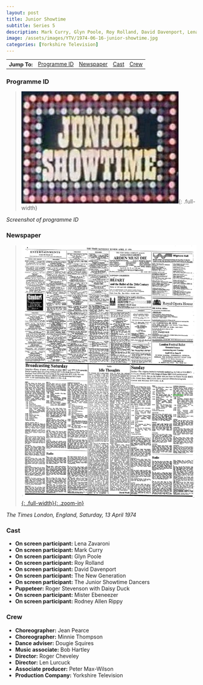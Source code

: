 ```yaml
---
layout: post
title: Junior Showtime
subtitle: Series 5
description: Mark Curry, Glyn Poole, Roy Rolland, David Davenport, Lena Zavaroni, The New Generation, The Junior Showtime Dancers, puppeteer Roger Stevenson with Daisy Duck, Mister Ebeneezer and Rodney Allen Rippy.
image: /assets/images/YTV/1974-06-16-junior-showtime.jpg
categories: [Yorkshire Television]
---
```


<table>
<tr align="center">
<th>Jump To:</th>
<td><a href="#programme-id">Programme ID</a></td>
<td><a href="#newspaper">Newspaper</a></td>
<td><a href="#cast">Cast</a></td>
<td><a href="#crew">Crew</a></td>
</tr>
</table>

### Programme ID
> ![Screenshot of programme ID](/assets/images/YTV/1974-junior-showtime.jpg){: .full-width}

<cite>Screenshot of programme ID</cite>

### Newspaper
> [![](/assets/images/newspapers/0FFO-1974-APR13-008.jpeg){: .full-width}{: .zoom-in}](/assets/images/newspapers/0FFO-1974-APR13-008.jpeg)

<cite>The Times London, England, Saturday, 13 April 1974</cite>

### Cast
* **On screen participant:** Lena Zavaroni
* **On screen participant:** Mark Curry
* **On screen participant:** Glyn Poole
* **On screen participant:** Roy Rolland
* **On screen participant:** David Davenport
* **On screen participant:** The New Generation
* **On screen participant:** The Junior Showtime Dancers
* **Puppeteer:** Roger Stevenson with Daisy Duck
* **On screen participant:** Mister Ebeneezer
* **On screen participant:** Rodney Allen Rippy

### Crew
* **Choreographer:** Jean Pearce
* **Choreographer:** Minnie Thompson
* **Dance adviser:** Dougie Squires
* **Music associate:** Bob Hartley
* **Director:** Roger Cheveley
* **Director:** Len Lurcuck
* **Associate producer:** Peter Max-Wilson
* **Production Company:** Yorkshire Television

